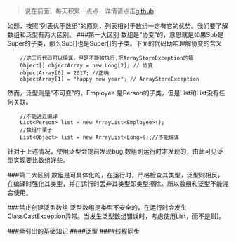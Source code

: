 >说在前面，每天积累一点点，详情请点击[github](https://github.com/zhaohuXing/JavaKnowledge)

如题，按照“列表优于数组”的原则，列表相对于数组一定有它的优势。我们要了解数组和泛型有两大区别。
###第一大区别
数组是“协变”的，意思就是如果Sub是Super的子类，那么Sub[]也是Super[]的子类。下面的代码助咱理解协变的含义
```
    //这三行代码可以编译，但是不能被执行,报ArrayStoreException的错
    Object[] objectArray = new Long[2]; // 协变 
    objectArray[0] = 2017; //正确
    objectArray[1] = "happy new year"; // ArrayStoreException 
```
然而，泛型则是“不可变”的，Employee 是Person的子类，但是List<Person>和List<Employee>没有任何关联。
```
    //不能通过编译
    List<Person> list = new ArrayList<Employee>();
    //数组中栗子
    List<Object> list = new ArrayList<Long>();//不能编译 
```
针对于上述情况，使用泛型会提前发现bug,数组到运行时才发现的，由此可见泛型实现要比数组好些。

###第二大区别
数组是可具体化的，在运行时，严格检查其类型，泛型则相反，在编译时强化其类型，并在运行时丢弃其类型即类型擦除。所以数组和泛型不能混合使用。

###禁止创建泛型数组
泛型数组是类型不安全的，在运行时会发生ClassCastException异常。当发生泛型数组错误时，考虑使用List<E>，而不是E[]。

###牵引出的基础知识
####泛型
####线程同步
